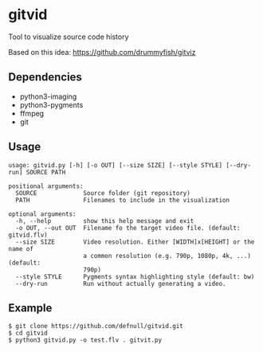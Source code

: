 # gitvid

Tool to visualize source code history

Based on this idea: https://github.com/drummyfish/gitviz 

## Dependencies

  * python3-imaging
  * python3-pygments
  * ffmpeg
  * git

## Usage

    usage: gitvid.py [-h] [-o OUT] [--size SIZE] [--style STYLE] [--dry-run] SOURCE PATH

    positional arguments:
      SOURCE             Source folder (git repository)
      PATH               Filenames to include in the visualization

    optional arguments:
      -h, --help         show this help message and exit
      -o OUT, --out OUT  Filename fo the target video file. (default: gitvid.flv)
      --size SIZE        Video resolution. Either [WIDTH]x[HEIGHT] or the name of
                         a common resolution (e.g. 790p, 1080p, 4k, ...) (default:
                         790p)
      --style STYLE      Pygments syntax highlighting style (default: bw)
      --dry-run          Run without actually generating a video.

## Example

    $ git clone https://github.com/defnull/gitvid.git
    $ cd gitvid
    $ python3 gitvid.py -o test.flv . gitvit.py 
